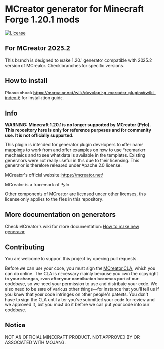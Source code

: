 # MCreator generator for Minecraft Forge 1.20.1 mods
[![License](https://img.shields.io/badge/License-Apache%202.0-blue.svg)](https://github.com/MCreator/Generator-Forge-1.20.1/blob/master/LICENSE)

## For MCreator 2025.2

This branch is designed to make 1.20.1 generator compatible with 2025.2 version of MCreator. Check branches for specific versions.

## How to install

Please check https://mcreator.net/wiki/developing-mcreator-plugins#wiki-index-6 for installation guide.

## Info

**WARNING: Minecraft 1.20.1 is no longer supported by MCreator (Pylo). This repository here is only for reference purposes
and for community use. It is not officially supported.**

This plugin is intended for generator plugin developers to offer name mappings to work from and offer
examples on how to use Freemarker mechanics and to see what data is available in the templates. Existing
generators were not really useful in this due to their licensing. This generator is therefore released under
Apache 2.0 license.

MCreator's official website: https://mcreator.net/

MCreator is a trademark of Pylo.

Other components of MCreator are licensed under other licenses, this license only applies to the files in this repository.

## More documentation on generators

Check MCreator's wiki for more documentation: [How to make new generator](https://mcreator.net/wiki/create-new-mcreator-generators)

## Contributing

You are welcome to support this project by opening pull requests.

Before we can use your code, you must sign the [MCreator CLA](https://cla-assistant.io/MCreator/Generator-Forge-1.20.1), which you can do online. The CLA is necessary mainly because you own the copyright to your changes, even after your contribution becomes part of our codebase, so we need your permission to use and distribute your code. We also need to be sure of various other things—for instance that you'll tell us if you know that your code infringes on other people's patents. You don't have to sign the CLA until after you've submitted your code for review and we approved it, but you must do it before we can put your code into our codebase.

## Notice

NOT AN OFFICIAL MINECRAFT PRODUCT. NOT APPROVED BY OR ASSOCIATED WITH MOJANG.